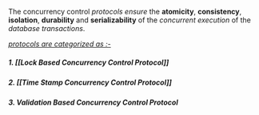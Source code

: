 The concurrency control *protocols ensure* the **atomicity**, **consistency**, **isolation**, **durability** and **serializability** of the *concurrent execution* of the *database transactions*.

<u>*protocols are categorized as :-*</u>
##### *1. [[Lock Based Concurrency Control Protocol]]*
##### *2. [[Time Stamp Concurrency Control Protocol]]*
##### *3. Validation Based Concurrency Control Protocol*

